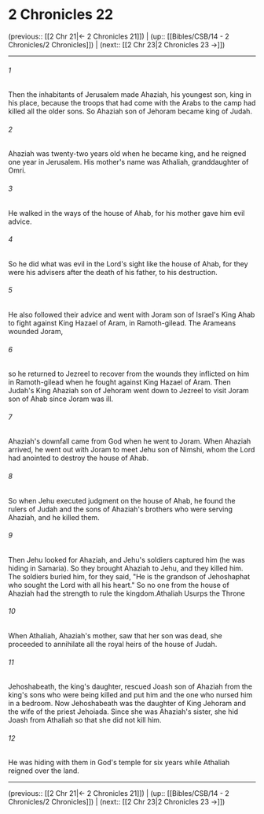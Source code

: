 # 2 Chronicles 22

(previous:: [[2 Chr 21|← 2 Chronicles 21]]) | (up:: [[Bibles/CSB/14 - 2 Chronicles/2 Chronicles]]) | (next:: [[2 Chr 23|2 Chronicles 23 →]])

***


###### 1 
Then the inhabitants of Jerusalem made Ahaziah, his youngest son, king in his place, because the troops that had come with the Arabs to the camp had killed all the older sons. So Ahaziah son of Jehoram became king of Judah. 

###### 2 
Ahaziah was twenty-two years old when he became king, and he reigned one year in Jerusalem. His mother's name was Athaliah, granddaughter of Omri. 

###### 3 
He walked in the ways of the house of Ahab, for his mother gave him evil advice. 

###### 4 
So he did what was evil in the Lord's sight like the house of Ahab, for they were his advisers after the death of his father, to his destruction. 

###### 5 
He also followed their advice and went with Joram son of Israel's King Ahab to fight against King Hazael of Aram, in Ramoth-gilead. The Arameans wounded Joram, 

###### 6 
so he returned to Jezreel to recover from the wounds they inflicted on him in Ramoth-gilead when he fought against King Hazael of Aram. Then Judah's King Ahaziah son of Jehoram went down to Jezreel to visit Joram son of Ahab since Joram was ill. 

###### 7 
Ahaziah's downfall came from God when he went to Joram. When Ahaziah arrived, he went out with Joram to meet Jehu son of Nimshi, whom the Lord had anointed to destroy the house of Ahab. 

###### 8 
So when Jehu executed judgment on the house of Ahab, he found the rulers of Judah and the sons of Ahaziah's brothers who were serving Ahaziah, and he killed them. 

###### 9 
Then Jehu looked for Ahaziah, and Jehu's soldiers captured him (he was hiding in Samaria). So they brought Ahaziah to Jehu, and they killed him. The soldiers buried him, for they said, "He is the grandson of Jehoshaphat who sought the Lord with all his heart." So no one from the house of Ahaziah had the strength to rule the kingdom.Athaliah Usurps the Throne 

###### 10 
When Athaliah, Ahaziah's mother, saw that her son was dead, she proceeded to annihilate all the royal heirs of the house of Judah. 

###### 11 
Jehoshabeath, the king's daughter, rescued Joash son of Ahaziah from the king's sons who were being killed and put him and the one who nursed him in a bedroom. Now Jehoshabeath was the daughter of King Jehoram and the wife of the priest Jehoiada. Since she was Ahaziah's sister, she hid Joash from Athaliah so that she did not kill him. 

###### 12 
He was hiding with them in God's temple for six years while Athaliah reigned over the land.

***

(previous:: [[2 Chr 21|← 2 Chronicles 21]]) | (up:: [[Bibles/CSB/14 - 2 Chronicles/2 Chronicles]]) | (next:: [[2 Chr 23|2 Chronicles 23 →]])
